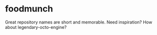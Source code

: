 # foodmunch
Great repository names are short and memorable. Need inspiration? How about legendary-octo-engine?
